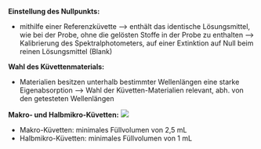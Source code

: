 **Einstellung des Nullpunkts:**
- mithilfe einer Referenzküvette
--> enthält das identische Lösungsmittel, wie bei der Probe, ohne die gelösten Stoffe in der Probe zu enthalten --> Kalibrierung des Spektralphotometers, auf einer Extinktion auf Null beim reinen Lösungsmittel (Blank)

**Wahl des Küvettenmaterials:**
- Materialien besitzen unterhalb bestimmter Wellenlängen eine starke Eigenabsorption --> Wahl der Küvetten-Materialien relevant, abh. von den getesteten Wellenlängen

**Makro- und Halbmikro-Küvetten:**
![](Pasted%20image%2020241017124935.png)
- Makro-Küvetten: minimales Füllvolumen von 2,5 mL
- Halbmikro-Küvetten: minimales Füllvolumen von 1 mL



